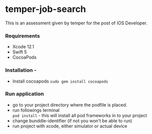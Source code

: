 # temper-job-search
This is an assessment given by temper for the post of IOS Developer. 


### Requirements
- Xcode 12.1
- Swift 5
- CocoaPods

### Installation - 
- Install cocoapods
`sudo gem install cocoapods`  

### Run application
- go to your project directory where the podfile is placed.
- run followings terminal  
`pod install` - this will install all pod frameworks in to your project 
- change bunddle-identifier (if not you won't be able to run)
- run project with xcode, either simulator or actual device


